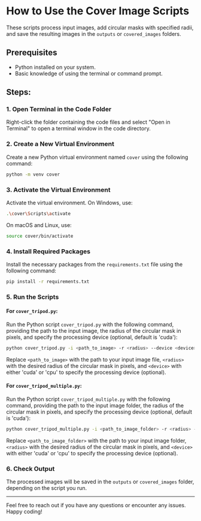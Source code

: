 # How to Use the Cover Image Scripts

These scripts process input images, add circular masks with specified radii, and save the resulting images in the `outputs` or `covered_images` folders.

## Prerequisites
- Python installed on your system.
- Basic knowledge of using the terminal or command prompt.

## Steps:

### 1. Open Terminal in the Code Folder
Right-click the folder containing the code files and select "Open in Terminal" to open a terminal window in the code directory.

### 2. Create a New Virtual Environment
Create a new Python virtual environment named `cover` using the following command:

```bash
python -m venv cover
```

### 3. Activate the Virtual Environment
Activate the virtual environment. On Windows, use:

```bash
.\cover\Scripts\activate
```

On macOS and Linux, use:

```bash
source cover/bin/activate
```

### 4. Install Required Packages
Install the necessary packages from the `requirements.txt` file using the following command:

```bash
pip install -r requirements.txt
```

### 5. Run the Scripts

#### For `cover_tripod.py`:

Run the Python script `cover_tripod.py` with the following command, providing the path to the input image, the radius of the circular mask in pixels, and specify the processing device (optional, default is 'cuda'):

```bash
python cover_tripod.py -i <path_to_image> -r <radius> --device <device>
```

Replace `<path_to_image>` with the path to your input image file, `<radius>` with the desired radius of the circular mask in pixels, and `<device>` with either 'cuda' or 'cpu' to specify the processing device (optional).

#### For `cover_tripod_multiple.py`:

Run the Python script `cover_tripod_multiple.py` with the following command, providing the path to the input image folder, the radius of the circular mask in pixels, and specify the processing device (optional, default is 'cuda'):

```bash
python cover_tripod_multiple.py -i <path_to_image_folder> -r <radius> --device <device>
```

Replace `<path_to_image_folder>` with the path to your input image folder, `<radius>` with the desired radius of the circular mask in pixels, and `<device>` with either 'cuda' or 'cpu' to specify the processing device (optional).

### 6. Check Output
The processed images will be saved in the `outputs` or `covered_images` folder, depending on the script you run.

---

Feel free to reach out if you have any questions or encounter any issues. Happy coding!
